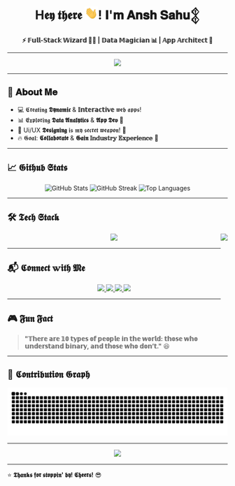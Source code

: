 <h1 align="center">H𝖊𝖞 𝖙𝖍𝖊𝖗𝖊 <img src="https://raw.githubusercontent.com/ABSphreak/ABSphreak/master/gifs/Hi.gif" width="30px">! 𝐈'𝐦 𝐀𝐧𝐬𝐡 𝐒𝐚𝐡𝐮𒉭</h1>
<p align="center"><b>⚡ 𝔽𝕦𝕝𝕝-𝕊𝕥𝕒𝕔𝕜 𝕎𝕚𝕫𝕒𝕣𝕕 🧙‍♂️ | 𝔻𝕒𝕥𝕒 𝕄𝕒𝕘𝕚𝕔𝕚𝕒𝕟 📊 | 𝔸𝕡𝕡 𝔸𝕣𝕔𝕙𝕚𝕥𝕖𝕔𝕥 📱</b></p>

---

<div align="center">
  <img src="https://media1.tenor.com/m/riqxUvXso5AAAAAd/spike.gif" width="200" />
</div>

---

## 🚀 𝐀𝐛𝐨𝐮𝐭 𝐌𝐞

- 💻 𝕮𝖗𝖊𝖆𝖙𝖎𝖓𝖌 **𝕯𝖞𝖓𝖆𝖒𝖎𝖈** & **𝕀𝕟𝕥𝕖𝕣𝕒𝕔𝕥𝕚𝕧𝕖** 𝖜𝖊𝖇 𝖆𝖕𝖕𝖘!  
- 📊 𝕰𝖝𝖕𝖑𝖔𝖗𝖎𝖓𝖌 **𝕯𝖆𝖙𝖆 𝕬𝖓𝖆𝖑𝖞𝖙𝖎𝖈𝖘** & **𝕬𝖕𝖕 𝕯𝖊𝖛** 🚀  
- 🎨 Ui/UX **𝕯𝖊𝖘𝖎𝖌𝖓𝖎𝖓𝖌** 𝖎𝖘 𝖒𝖞 𝖘𝖊𝖈𝖗𝖊𝖙 𝖜𝖊𝖆𝖕𝖔𝖓! 🎯  
- 🔥 𝕲𝖔𝖆𝖑: **𝕮𝖔𝖑𝖑𝖆𝖇𝖔𝖗𝖆𝖙𝖊** & **𝕲𝖆𝖎𝖓 𝕀𝕟𝕕𝕦𝕤𝕥𝕣𝕪 𝔼𝕩𝕡𝕖𝕣𝕚𝕖𝕟𝕔𝕖** 🚀  

---

## 📈 𝕲𝖎𝖙𝖍𝖚𝖇 𝕾𝖙𝖆𝖙𝖘  

<div align="center">
  <img src="https://github-readme-stats.vercel.app/api?username=ANSH696969&show_icons=true&theme=tokyonight&hide_border=true" height="180" alt="GitHub Stats" />
  <img src="https://streak-stats.demolab.com?user=ANSH696969&theme=tokyonight&hide_border=true" height="180" alt="GitHub Streak" />
  <img src="https://github-readme-stats.vercel.app/api/top-langs?username=ANSH696969&layout=compact&langs_count=6&theme=tokyonight&hide_border=true" height="180" alt="Top Languages" />
</div>

---

## 🛠️ 𝕿𝖊𝖈𝖍 𝕾𝖙𝖆𝖈𝖐  

<div align="center">
  <img src="https://skillicons.dev/icons?i=c,cpp,js,ts,html,css,react,next,nodejs,express,mongodb,tailwind,git,github,docker,aws" />
  <img align="right" height="150" src="https://media1.tenor.com/m/GfSX-u7VGM4AAAAC/coding.gif" />
</div>

---

## 📬 𝕮𝖔𝖓𝖓𝖊𝖈𝖙 𝕨𝖎𝖙𝖍 𝕸𝖊  

<div align="center">
  <a href="https://www.instagram.com/ansh_sahuji___/" target="_blank">
    <img src="https://img.shields.io/badge/Instagram-E4405F?style=for-the-badge&logo=instagram&logoColor=white" />
  </a>
  <a href="mailto:your.email@gmail.com" target="_blank">
    <img src="https://img.shields.io/badge/Gmail-D14836?style=for-the-badge&logo=gmail&logoColor=white" />
  </a>
  <a href="https://www.linkedin.com/in/ansh-sahu-1b24b424b/" target="_blank">
    <img src="https://img.shields.io/badge/LinkedIn-0077B5?style=for-the-badge&logo=linkedin&logoColor=white" />
  </a>
  <a href="https://x.com/anshsah90369426" target="_blank">
    <img src="https://img.shields.io/badge/Twitter-1DA1F2?style=for-the-badge&logo=twitter&logoColor=white" />
  </a>
</div>

---

## 🎮 𝕱𝖚𝖓 𝕱𝖆𝖈𝖙  

> **"𝕋𝕙𝕖𝕣𝕖 𝕒𝕣𝕖 𝟙𝟘 𝕥𝕪𝕡𝕖𝕤 𝕠𝕗 𝕡𝕖𝕠𝕡𝕝𝕖 𝕚𝕟 𝕥𝕙𝕖 𝕨𝕠𝕣𝕝𝕕: 𝕥𝕙𝕠𝕤𝕖 𝕨𝕙𝕠 𝕦𝕟𝕕𝕖𝕣𝕤𝕥𝕒𝕟𝕕 𝕓𝕚𝕟𝕒𝕣𝕪, 𝕒𝕟𝕕 𝕥𝕙𝕠𝕤𝕖 𝕨𝕙𝕠 𝕕𝕠𝕟’𝕥."** 😆

---

## 🐍 𝕮𝖔𝖓𝖙𝖗𝖎𝖇𝖚𝖙𝖎𝖔𝖓 𝕲𝖗𝖆𝖕𝖍  

<div align="center">
  <img src="https://raw.githubusercontent.com/ANSH696969/ANSH696969/output/snake.svg" alt="Snake Animation" />
</div>

---

<div align="center">
  <img src="https://media.tenor.com/THXLmSGSqJAAAAAi/mikaela-hyakuya.gif" height="200" />
</div>

---

⭐ **𝕿𝖍𝖆𝖓𝖐𝖘 𝖋𝖔𝖗 𝖘𝖙𝖔𝖕𝖕𝖎𝖓' 𝖇𝖞! 𝕮𝖍𝖊𝖊𝖗𝖘!** 😎
